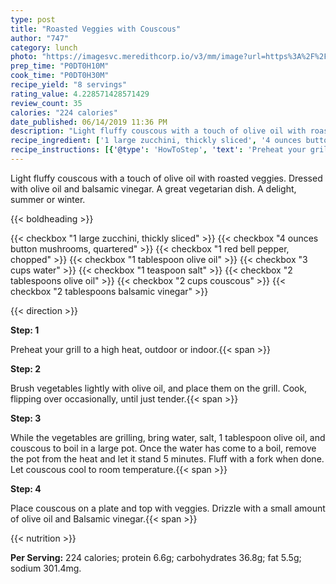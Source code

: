 ```yaml
---
type: post
title: "Roasted Veggies with Couscous"
author: "747"
category: lunch
photo: "https://imagesvc.meredithcorp.io/v3/mm/image?url=https%3A%2F%2Fimages.media-allrecipes.com%2Fuserphotos%2F855285.jpg"
prep_time: "P0DT0H10M"
cook_time: "P0DT0H30M"
recipe_yield: "8 servings"
rating_value: 4.228571428571429
review_count: 35
calories: "224 calories"
date_published: 06/14/2019 11:36 PM
description: "Light fluffy couscous with a touch of olive oil with roasted veggies. Dressed with olive oil and balsamic vinegar.  A great vegetarian dish.  A delight, summer or winter."
recipe_ingredient: ['1 large zucchini, thickly sliced', '4 ounces button mushrooms, quartered', '1 red bell pepper, chopped', '1 tablespoon olive oil', '3 cups water', '1 teaspoon salt', '2 tablespoons olive oil', '2 cups couscous ', '2 tablespoons balsamic vinegar']
recipe_instructions: [{'@type': 'HowToStep', 'text': 'Preheat your grill to a high heat, outdoor or indoor.\n'}, {'@type': 'HowToStep', 'text': 'Brush vegetables lightly with olive oil, and place them on the grill. Cook, flipping over occasionally, until just tender.\n'}, {'@type': 'HowToStep', 'text': 'While the vegetables are grilling, bring water, salt, 1 tablespoon olive oil, and couscous to boil in a large pot. Once the water has come to a boil, remove the pot from the heat and let it stand 5 minutes. Fluff with a  fork when done. Let couscous cool to room temperature.\n'}, {'@type': 'HowToStep', 'text': 'Place couscous on a plate and top with veggies. Drizzle with a small amount of olive oil and Balsamic vinegar.\n'}]
---
```


Light fluffy couscous with a touch of olive oil with roasted veggies. Dressed with olive oil and balsamic vinegar.  A great vegetarian dish.  A delight, summer or winter. 

{{< boldheading >}}

{{< checkbox "1 large zucchini, thickly sliced" >}}
{{< checkbox "4 ounces button mushrooms, quartered" >}}
{{< checkbox "1  red bell pepper, chopped" >}}
{{< checkbox "1 tablespoon olive oil" >}}
{{< checkbox "3 cups water" >}}
{{< checkbox "1 teaspoon salt" >}}
{{< checkbox "2 tablespoons olive oil" >}}
{{< checkbox "2 cups couscous" >}}
{{< checkbox "2 tablespoons balsamic vinegar" >}}


{{< direction >}}

**Step: 1**

Preheat your grill to a high heat, outdoor or indoor.{{< span >}}

**Step: 2**

Brush vegetables lightly with olive oil, and place them on the grill. Cook, flipping over occasionally, until just tender.{{< span >}}

**Step: 3**

While the vegetables are grilling, bring water, salt, 1 tablespoon olive oil, and couscous to boil in a large pot. Once the water has come to a boil, remove the pot from the heat and let it stand 5 minutes. Fluff with a  fork when done. Let couscous cool to room temperature.{{< span >}}

**Step: 4**

Place couscous on a plate and top with veggies. Drizzle with a small amount of olive oil and Balsamic vinegar.{{< span >}}

{{< nutrition >}}

**Per Serving:** 224 calories; protein 6.6g; carbohydrates 36.8g; fat 5.5g; sodium 301.4mg.